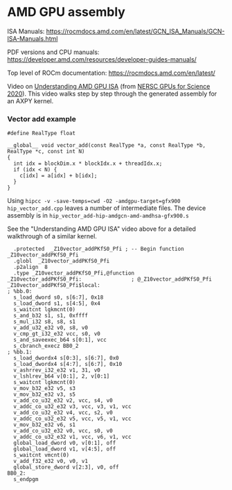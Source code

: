 # AMD GPU assembly

ISA Manuals: https://rocmdocs.amd.com/en/latest/GCN_ISA_Manuals/GCN-ISA-Manuals.html

PDF versions and CPU manuals: https://developer.amd.com/resources/developer-guides-manuals/

Top level of ROCm documentation: https://rocmdocs.amd.com/en/latest/

Video on [Understanding AMD GPU ISA](https://www.youtube.com/watch?v=HYrs_TGWgz4) (from [NERSC GPUs for Science 2020](https://www.nersc.gov/users/training/gpus-for-science/gpus-for-science-2020/)).   This video walks step by step through the generated assembly for an AXPY kernel. 


### Vector add example

```
#define RealType float

__global__ void vector_add(const RealType *a, const RealType *b, RealType *c, const int N)
{
  int idx = blockDim.x * blockIdx.x + threadIdx.x;
  if (idx < N) {
    c[idx] = a[idx] + b[idx];
  }
}
```

Using `hipcc -v -save-temps=cwd -O2 -amdgpu-target=gfx900 hip_vector_add.cpp` leaves a number of intermediate files.
The device assembly is in `hip_vector_add-hip-amdgcn-amd-amdhsa-gfx900.s`

See the "Understanding AMD GPU ISA" video above for a detailed walkthrough of a similar kernel.

```
  .protected  _Z10vector_addPKfS0_Pfi ; -- Begin function _Z10vector_addPKfS0_Pfi
  .globl  _Z10vector_addPKfS0_Pfi
  .p2align  8
  .type _Z10vector_addPKfS0_Pfi,@function
_Z10vector_addPKfS0_Pfi:                ; @_Z10vector_addPKfS0_Pfi
_Z10vector_addPKfS0_Pfi$local:
; %bb.0:
  s_load_dword s0, s[6:7], 0x18
  s_load_dword s1, s[4:5], 0x4
  s_waitcnt lgkmcnt(0)
  s_and_b32 s1, s1, 0xffff
  s_mul_i32 s8, s8, s1
  v_add_u32_e32 v0, s8, v0
  v_cmp_gt_i32_e32 vcc, s0, v0
  s_and_saveexec_b64 s[0:1], vcc
  s_cbranch_execz BB0_2
; %bb.1:
  s_load_dwordx4 s[0:3], s[6:7], 0x0
  s_load_dwordx4 s[4:7], s[6:7], 0x10
  v_ashrrev_i32_e32 v1, 31, v0
  v_lshlrev_b64 v[0:1], 2, v[0:1]
  s_waitcnt lgkmcnt(0)
  v_mov_b32_e32 v5, s3
  v_mov_b32_e32 v3, s5
  v_add_co_u32_e32 v2, vcc, s4, v0
  v_addc_co_u32_e32 v3, vcc, v3, v1, vcc
  v_add_co_u32_e32 v4, vcc, s2, v0
  v_addc_co_u32_e32 v5, vcc, v5, v1, vcc
  v_mov_b32_e32 v6, s1
  v_add_co_u32_e32 v0, vcc, s0, v0
  v_addc_co_u32_e32 v1, vcc, v6, v1, vcc
  global_load_dword v0, v[0:1], off
  global_load_dword v1, v[4:5], off
  s_waitcnt vmcnt(0)
  v_add_f32_e32 v0, v0, v1
  global_store_dword v[2:3], v0, off
BB0_2:
  s_endpgm

```

